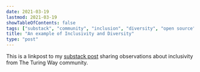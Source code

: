 ```yaml
---
date: 2021-03-19
lastmod: 2021-03-19
showTableOfContents: false
tags: ["substack", "community", "inclusion", "diversity", "open source"]
title: "An example of Inclusivity and Diversity"
type: "post"
---
```

This is a linkpost to my [substack post](https://lovkush.substack.com/p/an-example-of-inclusivity-and-diversity) sharing observations about inclusivity from The Turing Way community. 